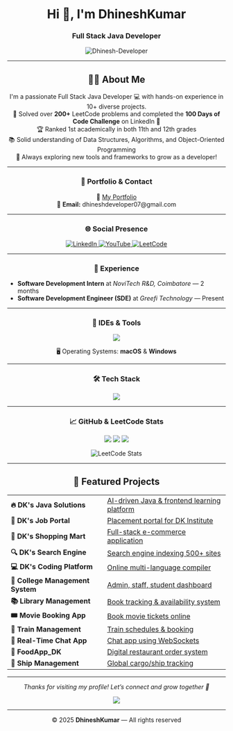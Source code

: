 <h1 align="center">Hi 👋, I'm DhineshKumar</h1>
<h3 align="center">Full Stack Java Developer</h3>

<p align="center">
  <img src="https://komarev.com/ghpvc/?username=Dhinesh-Developer&label=Profile%20views&color=0e75b6&style=flat" alt="Dhinesh-Developer" />
</p>

---

<h2 align="center">👨‍💻 About Me</h2>
<p align="center">
  I'm a passionate Full Stack Java Developer 💻 with hands-on experience in 10+ diverse projects.<br>
  🚀 Solved over <strong>200+</strong> LeetCode problems and completed the <strong>100 Days of Code Challenge</strong> on LinkedIn 🎯<br>
  🏆 Ranked 1st academically in both 11th and 12th grades<br>
  📚 Solid understanding of Data Structures, Algorithms, and Object-Oriented Programming<br>
  🌱 Always exploring new tools and frameworks to grow as a developer!
</p>

---

<h3 align="center">📌 Portfolio & Contact</h3>
<p align="center">
  📂 <a href="https://dhinesh3369.neocities.org/DhineshKumar/portfolio/dk" target="_blank">My Portfolio</a><br>
  📧 <strong>Email:</strong> dhineshdeveloper07@gmail.com
</p>

---

<h3 align="center">🌐 Social Presence</h3>
<p align="center">
  <a href="https://www.linkedin.com/in/dhineshkumar-m-b75b1a283" target="_blank">
    <img src="https://skillicons.dev/icons?i=linkedin" alt="LinkedIn" />
  </a>
  <a href="https://youtube.com/@dhineshdeveloper07" target="_blank">
    <img src="https://skillicons.dev/icons?i=youtube" alt="YouTube" />
  </a>
  <a href="https://leetcode.com/dhineshdeveloper_07" target="_blank">
    <img src="https://skillicons.dev/icons?i=leetcode" alt="LeetCode" />
  </a>
</p>

---

<h3 align="center">💼 Experience</h3>
<ul>
  <li><strong>Software Development Intern</strong> at <em>NoviTech R&D, Coimbatore</em> — 2 months</li>
  <li><strong>Software Development Engineer (SDE)</strong> at <em>Greefi Technology</em> — Present</li>
</ul>

---

<h3 align="center">🧠 IDEs & Tools</h3>
<p align="center">
  <img src="https://skillicons.dev/icons?i=eclipse,intellij,vscode,mysql,docker" />
</p>
<p align="center">
  🖥️ Operating Systems: <strong>macOS</strong> & <strong>Windows</strong>
</p>

---

<h3 align="center">🛠️ Tech Stack</h3>
<p align="center">
  <img src="https://skillicons.dev/icons?i=java,spring,hibernate,javascript,react,html,css,bootstrap,go,mysql,postgres,git,docker,azure" />
</p>

---

<h3 align="center">📈 GitHub & LeetCode Stats</h3>
<p align="center">
  <img src="https://github-readme-stats.vercel.app/api?username=Dhinesh-Developer&show_icons=true&theme=tokyonight" />
  <img src="https://github-readme-streak-stats.herokuapp.com?user=Dhinesh-Developer&theme=tokyonight&hide_border=false" />
  <img src="https://github-readme-stats.vercel.app/api/top-langs/?username=Dhinesh-Developer&layout=compact&theme=tokyonight" />
</p>
<p align="center">
  <img src="https://leetcard.jacoblin.cool/dhineshdeveloper_07?theme=dark&font=Karma&ext=contest" alt="LeetCode Stats" />
</p>

---

<h2 align="center">🚀 Featured Projects</h2>
<table align="center">
  <tr><td><strong>🔥 DK's Java Solutions</strong></td><td><a href="#">AI-driven Java & frontend learning platform</a></td></tr>
  <tr><td><strong>💼 DK's Job Portal</strong></td><td><a href="#">Placement portal for DK Institute</a></td></tr>
  <tr><td><strong>🛒 DK's Shopping Mart</strong></td><td><a href="#">Full-stack e-commerce application</a></td></tr>
  <tr><td><strong>🔍 DK's Search Engine</strong></td><td><a href="#">Search engine indexing 500+ sites</a></td></tr>
  <tr><td><strong>💻 DK's Coding Platform</strong></td><td><a href="#">Online multi-language compiler</a></td></tr>
  <tr><td><strong>🏫 College Management System</strong></td><td><a href="#">Admin, staff, student dashboard</a></td></tr>
  <tr><td><strong>📚 Library Management</strong></td><td><a href="#">Book tracking & availability system</a></td></tr>
  <tr><td><strong>🎟 Movie Booking App</strong></td><td><a href="#">Book movie tickets online</a></td></tr>
  <tr><td><strong>🚂 Train Management</strong></td><td><a href="#">Train schedules & booking</a></td></tr>
  <tr><td><strong>💬 Real-Time Chat App</strong></td><td><a href="#">Chat app using WebSockets</a></td></tr>
  <tr><td><strong>🍔 FoodApp_DK</strong></td><td><a href="#">Digital restaurant order system</a></td></tr>
  <tr><td><strong>🚢 Ship Management</strong></td><td><a href="#">Global cargo/ship tracking</a></td></tr>
</table>

---

<p align="center">
  <i>Thanks for visiting my profile! Let’s connect and grow together 🚀</i>
</p>

<p align="center">
  <img src="https://readme-typing-svg.demolab.com?font=Fira+Code&weight=500&pause=1000&center=true&width=435&lines=Full+Stack+Java+Developer;Spring+Boot+Expert;React+Frontend+Dev;DSA+%7C+Problem+Solver" />
</p>

---

<p align="center">
  © 2025 <strong>DhineshKumar</strong> — All rights reserved
</p>

